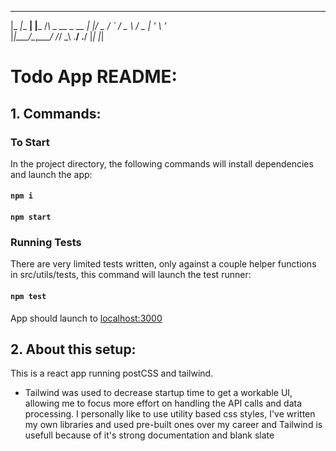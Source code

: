   _____        _         _             
 |_   _|__  __| |___    /_\  _ __ _ __ 
   | |/ _ \/ _` / _ \  / _ \| '_ \ '_ \
   |_|\___/\__,_\___/ /_/ \_\ .__/ .__/
                            |_|  |_|   

# Todo App README:

## 1. Commands:

### To Start
In the project directory, the following commands will install dependencies and launch the app:
#### `npm i`
#### `npm start`

### Running Tests
There are very limited tests written, only against a couple helper functions in src/utils/tests, this command will launch the test runner:
#### `npm test`

App should launch to [localhost:3000](http://localhost:3000/)

## 2. About this setup:

This is a react app running postCSS and tailwind. 

- Tailwind was used to decrease startup time to get a workable UI, allowing me to focus more effort on handling the API calls and data processing. I personally like to use utility based css styles, I've written my own libraries and used pre-built ones over my career and Tailwind is usefull because of it's strong documentation and blank slate